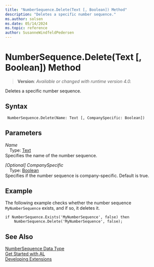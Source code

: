 ```yaml
---
title: "NumberSequence.Delete(Text [, Boolean]) Method"
description: "Deletes a specific number sequence."
ms.author: solsen
ms.date: 05/14/2024
ms.topic: reference
author: SusanneWindfeldPedersen
---
```

[//]: # (START>DO_NOT_EDIT)
[//]: # (IMPORTANT:Do not edit any of the content between here and the END>DO_NOT_EDIT.)
[//]: # (Any modifications should be made in the .xml files in the ModernDev repo.)
# NumberSequence.Delete(Text [, Boolean]) Method
> **Version**: _Available or changed with runtime version 4.0._

Deletes a specific number sequence.


## Syntax
```AL
 NumberSequence.Delete(Name: Text [, CompanySpecific: Boolean])
```
## Parameters
*Name*  
&emsp;Type: [Text](../text/text-data-type.md)  
Specifies the name of the number sequence.  

*[Optional] CompanySpecific*  
&emsp;Type: [Boolean](../boolean/boolean-data-type.md)  
Specifies if the number sequence is company-specific. Default is true.  



[//]: # (IMPORTANT: END>DO_NOT_EDIT)

## Example
The following example checks whether the number sequence `MyNumberSequence` exists, and if so, it deletes it.
 
```al
if NumberSequence.Exists('MyNumberSequence', false) then
    NumberSequence.Delete('MyNumberSequence', false);
```
## See Also
[NumberSequence Data Type](numbersequence-data-type.md)  
[Get Started with AL](../../devenv-get-started.md)  
[Developing Extensions](../../devenv-dev-overview.md)